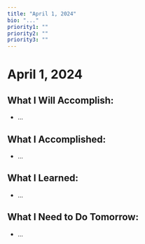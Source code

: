 ```yaml
---
title: "April 1, 2024"
bio: "..."
priority1: ""
priority2: ""
priority3: ""
---
```


# April 1, 2024

## What I Will Accomplish:

- ...

## What I Accomplished:

- ...

## What I Learned:

- ...

## What I Need to Do Tomorrow:

- ...
